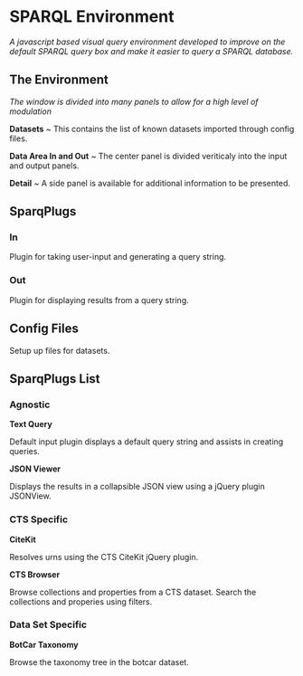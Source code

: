 # SPARQL Environment

*A javascript based visual query environment developed to improve on the default SPARQL query box and make it easier to query a SPARQL database.*

## The Environment

*The window is divided into many panels to allow for a high level of modulation*

**Datasets** ~ This contains the list of known datasets imported through config files.

**Data Area In and Out** ~ The center panel is divided veriticaly into the input and output panels.

**Detail** ~ A side panel is available for additional information to be presented.

## SparqPlugs

### In

Plugin for taking user-input and generating a query string.

### Out

Plugin for displaying results from a query string.

## Config Files

Setup up files for datasets.

## SparqPlugs List

### Agnostic

**Text Query**

Default input plugin displays a default query string and assists in creating queries.

**JSON Viewer**

Displays the results in a collapsible JSON view using a jQuery plugin JSONView.

### CTS Specific

**CiteKit**

Resolves urns using the CTS CiteKit jQuery plugin.

**CTS Browser**

Browse collections and properties from a CTS dataset. Search the collections and properies using filters.

### Data Set Specific

**BotCar Taxonomy**

Browse the taxonomy tree in the botcar dataset.
 

